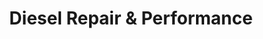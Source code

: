 ---
title: "Diesel Repair & Performance"
url: /parker/diesel-repair-and-performance/
shop: car repair
---